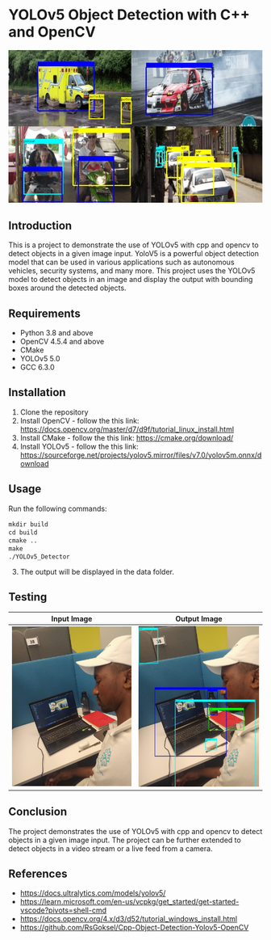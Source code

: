 

# YOLOv5 Object Detection with C++ and OpenCV

![yolov5](./build/output.jpg)

## Introduction


This is a project to demonstrate the use of YOLOv5 with cpp and opencv to detect objects in a given image input.
YoloV5 is a powerful object detection model that can be used in various applications such as autonomous vehicles, security systems, and many more.
This project uses the YOLOv5 model to detect objects in an image and display the output with bounding boxes around the detected objects.

## Requirements

- Python 3.8 and above
- OpenCV 4.5.4 and above
- CMake
- YOLOv5 5.0
- GCC 6.3.0


## Installation

1. Clone the repository
2. Install OpenCV - follow the this link: 
    https://docs.opencv.org/master/d7/d9f/tutorial_linux_install.html
3. Install CMake - follow the this link: 
    https://cmake.org/download/
4. Install YOLOv5 - follow the this link: 
    https://sourceforge.net/projects/yolov5.mirror/files/v7.0/yolov5m.onnx/download




## Usage


Run the following commands:
```
mkdir build
cd build
cmake ..
make
./YOLOv5_Detector
```
3. The output will be displayed in the data folder.


## Testing


| Input Image                            | Output Image                          |
|----------------------------------------|---------------------------------------|
| <img src="./data/input/image.jpg" width="300"/> | <img src="./build/output-1.jpg" width="300"/> |



## Conclusion
The project demonstrates the use of YOLOv5 with cpp and opencv to detect objects in a given image input. The project can be further extended to detect objects in a video stream or a live feed from a camera. 

## References

- https://docs.ultralytics.com/models/yolov5/
- https://learn.microsoft.com/en-us/vcpkg/get_started/get-started-vscode?pivots=shell-cmd
- https://docs.opencv.org/4.x/d3/d52/tutorial_windows_install.html
- https://github.com/RsGoksel/Cpp-Object-Detection-Yolov5-OpenCV